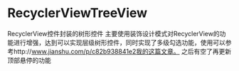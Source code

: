 # RecyclerViewTreeView
RecyclerView控件封装的树形控件
主要使用装饰设计模式对RecyclerView的功能进行增强，达到可以实现层级树形控件，同时实现了多级勾选功能，使用可以参考http://www.jianshu.com/p/c82b938841e2我的这篇文章。
之后有空了再更新顶部悬停的功能
